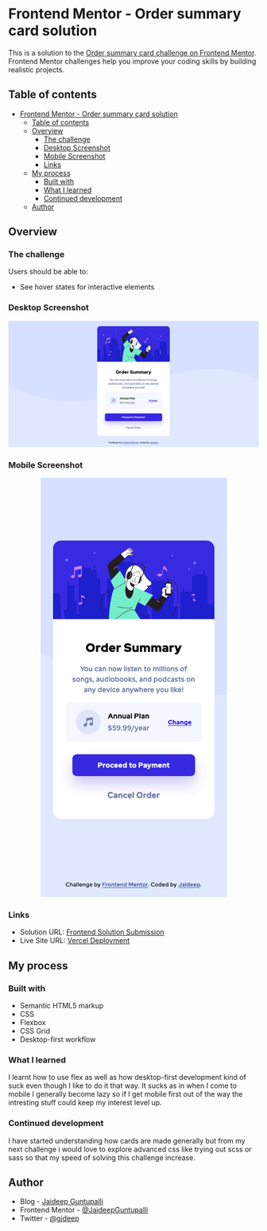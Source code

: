 # Frontend Mentor - Order summary card solution

This is a solution to the [Order summary card challenge on Frontend Mentor](https://www.frontendmentor.io/challenges/order-summary-component-QlPmajDUj). Frontend Mentor challenges help you improve your coding skills by building realistic projects.

## Table of contents

- [Frontend Mentor - Order summary card solution](#frontend-mentor---order-summary-card-solution)
  - [Table of contents](#table-of-contents)
  - [Overview](#overview)
    - [The challenge](#the-challenge)
    - [Desktop Screenshot](#desktop-screenshot)
    - [Mobile Screenshot](#mobile-screenshot)
    - [Links](#links)
  - [My process](#my-process)
    - [Built with](#built-with)
    - [What I learned](#what-i-learned)
    - [Continued development](#continued-development)
  - [Author](#author)

## Overview

### The challenge

Users should be able to:

-   See hover states for interactive elements

### Desktop Screenshot

![Desktop](Screenshots/screenshot-desktop.png)

### Mobile Screenshot

<p align="center">
  <img width="375" src="Screenshots/screenshot-mobile.png">
</p>

### Links

-   Solution URL: [Frontend Solution Submission](https://www.frontendmentor.io/solutions/responsive-order-summary-card-challenge-using-css-VxJ-UEC7m)
-   Live Site URL: [Vercel Deployment](https://order-summary-card-bglvqyx3e-jaideepguntupalli.vercel.app)

## My process

### Built with

-   Semantic HTML5 markup
-   CSS
-   Flexbox
-   CSS Grid
-   Desktop-first workflow

### What I learned

I learnt how to use flex as well as how desktop-first development kind of suck even though I like to do it that way. It sucks as in when I come to mobile I generally become lazy so if I get mobile first out of the way the intresting stuff could keep my interest level up.

### Continued development

I have started understanding how cards are made generally but from my next challenge i would love to explore advanced css like trying out scss or sass so that my speed of solving this challenge increase.

## Author

-   Blog - [Jaideep Guntupalli](https://blog.jaideepguntupalli.com)
-   Frontend Mentor - [@JaideepGuntupalli](https://www.frontendmentor.io/profile/JaideepGuntupalli)
-   Twitter - [@gjdeep](https://www.twitter.com/gjdeep)

